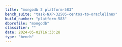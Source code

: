 ```yaml
---
title: "mongodb 2 platform-583"
bench_suite: "task-NXP-32505-centos-to-oraclelinux"
build_number: "platform-583"
dbprofile: "mongodb"
classifier: ""
date: 2024-05-02T16:33:28
type: "bench"
---
```

